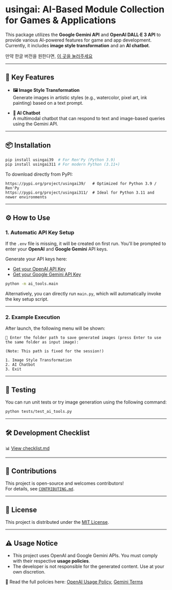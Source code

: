 # usingai: AI-Based Module Collection for Games & Applications

This package utilizes the **Google Gemini API** and **OpenAI DALL·E 3 API** to provide various AI-powered features for game and app development. Currently, it includes **image style transformation** and an **AI chatbot**.

만약 한글 버전을 원한다면, [이 곳을 눌러주세요](README.md)

---

## 🚀 Key Features

- **🖼️ Image Style Transformation**  
  Generate images in artistic styles (e.g., watercolor, pixel art, ink painting) based on a text prompt.

- **🤖 AI Chatbot**  
  A multimodal chatbot that can respond to text and image-based queries using the Gemini API.

---

## 📦 Installation

```bash
pip install usingai39  # For Ren'Py (Python 3.9)
pip install usingai311 # For modern Python (3.11+)
```

To download directly from PyPI:
```
https://pypi.org/project/usingai39/   # Optimized for Python 3.9 / Ren'Py
https://pypi.org/project/usingai311/  # Ideal for Python 3.11 and newer environments
```

---

## ⚙️ How to Use

### 1. Automatic API Key Setup

If the `.env` file is missing, it will be created on first run. 
You'll be prompted to enter your **OpenAI** and **Google Gemini** API keys.

Generate your API keys here:

- [Get your OpenAI API Key](https://platform.openai.com/account/api-keys)
- [Get your Google Gemini API Key](https://ai.google.dev/gemini-api/docs/get-started)

```bash
python -m ai_tools.main
```

Alternatively, you can directly run `main.py`, which will automatically invoke the key setup script.

---

### 2. Example Execution

After launch, the following menu will be shown:

```
💾 Enter the folder path to save generated images (press Enter to use the same folder as input image):

(Note: This path is fixed for the session!)

1. Image Style Transformation
2. AI Chatbot
3. Exit
```

---

## 🧪 Testing

You can run unit tests or try image generation using the following command:

```bash
python tests/test_ai_tools.py
```

---

## 🛠️ Development Checklist

📊 [View checklist.md](docs/checklist.md)

---

## 🤝 Contributions

This project is open-source and welcomes contributors!  
For details, see [`CONTRIBUTING.md`](CONTRIBUTING.md).

---

## 📄 License

This project is distributed under the [MIT License](LICENSE).

---

## ⚠️ Usage Notice

- This project uses OpenAI and Google Gemini APIs. You must comply with their respective **usage policies**.
- The developer is not responsible for the generated content. Use at your own discretion.

📄 Read the full policies here: [OpenAI Usage Policy](https://openai.com/policies/usage-policies), [Gemini Terms](https://ai.google.dev/terms)
